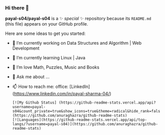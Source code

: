 ### Hi there 👋

**payal-s04/payal-s04** is a ✨ _special_ ✨ repository because its `README.md` (this file) appears on your GitHub profile.

Here are some ideas to get you started:

- 🔭 I’m currently working on Data Structures and Algorithm | Web Development
- 🌱 I’m currently learning Linux | Java
- 👯 I’m love Math, Puzzles, Music and Books
- 💬 Ask me about ...
- 📫 How to reach me:
      office: [LinkedIn] (https://www.linkedin.com/in/payal-sharma-04/)
      
      [![My Github Status] (https://github-readme-stats.vercel.app/api?username=payal-s04&count_private=true&show_icons=true&theme=radical&hide_rank=false)](https://github.com/anuraghazra/github-readme-stats)
      [![Languages](https://github-readme-stats.vercel.app/api/top-langs/?username=payal-s04)](https://github.com/anuraghazra/github-readme-stats)
